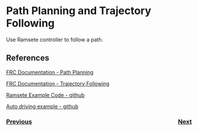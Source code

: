 # <a name="code"></a>Path Planning and Trajectory Following
Use Ramsete controller to follow a path.

## References
[FRC Documentation - Path Planning](https://docs.wpilib.org/en/latest/docs/software/pathplanning/index.html)

[FRC Documentation - Trajectory Following](https://docs.wpilib.org/en/latest/docs/software/advanced-controls/trajectories/index.html)

[Ramsete Example Code - github](https://github.com/bb-frc-workshops/romi-examples/tree/main/romi-trajectory-ramsete)

[Auto driving example - github](https://github.com/calcmogul/auton-driving-presentation)


<h3><span style="float:left">
<a href="romiCode6">Previous</a></span>
<span style="float:right">
<a href="romiVision">Next</a></span></h3>